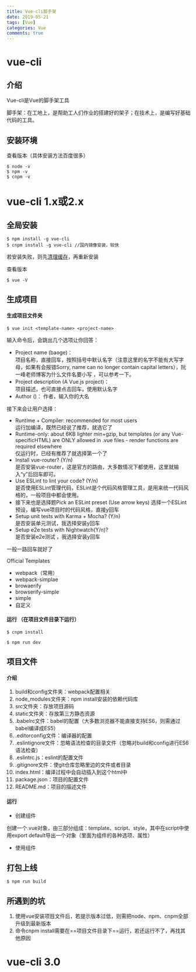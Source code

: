 ```yaml
---
title: Vue-cli脚手架
date: 2019-05-21
tags: [Vue]
categories: Vue
comments: true
---
```


# vue-cli

## 介绍

Vue-cli是Vue的脚手架工具  

脚手架：在工地上，是帮助工人们作业的搭建好的架子；在技术上，是编写好基础代码的工具。

## 安装环境

查看版本（具体安装方法百度很多）

```
$ node -v
$ npm -v
$ cnpm -v
```

# vue-cli 1.x或2.x

## 全局安装


```
$ npm install -g vue-cli
$ cnpm install -g vue-cli //国内镜像安装，较快
```
若安装失败，则先[清理缓存](https://sivanwong.github.io/2018/05/03/npm%E6%B8%85%E7%90%86%E7%BC%93%E5%AD%98/)，再重新安装


查看版本

```
$ vue -V
```

## 生成项目

#### 生成项目文件夹
```
$ vue init <template-name> <project-name>
```

输入命令后，会跳出几个选项让你回答：

- Project name (baoge)：          
项目名称，直接回车，按照括号中默认名字（注意这里的名字不能有大写字母，如果有会报错Sorry, name can no longer contain capital letters），阮一峰老师博客为什么文件名要小写 ，可以参考一下。
- Project description (A Vue.js project)：  
项目描述，也可直接点击回车，使用默认名字
- Author ()： 作者，输入你的大名

接下来会让用户选择：
- Runtime + Compiler: recommended for most users                 
运行加编译，既然已经说了推荐，就选它了
- Runtime-only:  about 6KB lighter min+gzip, but templates (or any Vue-specificHTML) are ONLY allowed in .vue files - render functions are required elsewhere                 
仅运行时，已经有推荐了就选择第一个了
- Install vue-router? (Y/n)               
是否安装vue-router，这是官方的路由，大多数情况下都使用，这里就输入“y”后回车即可。
- Use ESLint to lint your code? (Y/n)       
是否使用ESLint管理代码，ESLint是个代码风格管理工具，是用来统一代码风格的，一般项目中都会使用。
- 接下来也是选择题Pick an ESLint preset (Use arrow keys) 选择一个ESLint预设，编写vue项目时的代码风格，直接y回车   
- Setup unit tests with Karma + Mocha? (Y/n)    
是否安装单元测试，我选择安装y回车
- Setup e2e tests with Nightwatch(Y/n)?   
是否安装e2e测试 ，我选择安装y回车

一般一路回车就好了

Official Templates
- webpack（常用）
- webpack-simplae
- browaerify
- browserify-simple
- simple
- 自定义

#### 运行 （在项目文件目录下运行）
```
$ cnpm install
```

```
$ npm run dev
```


## 项目文件

#### 介绍
1. build和config文件夹：webpack配置相关
2. node_modules文件夹：npm install安装的依赖代码库
3. src文件夹：存放项目源码
4. static文件夹：存放第三方静态资源
5. .babelrc文件：babel的配置（大多数浏览器不能直接支持ES6，则需通过babel编译成ES5）
6. .editorconfig文件：编译器的配置
7. .eslintignore文件：忽略语法检查的目录文件（忽略对build和config进行ES6语法检查）
8. .eslintrc.js：eslint的配置文件
9. .gitignore文件：使git仓库忽略里边的文件或者目录
10. index.html：编译过程中会自动插入到这个html中
11. package.json：项目的配置文件
12. README.md：项目的描述文件

#### 运行
- 创建组件

 创建一个.vue对象，由三部分组成：template、script、style，其中在script中使用export default导出一个对象（里面为组件的各种选项、属性）
 
- 使用组件
## 打包上线

```
$ npm run build
```

## 所遇到的坑 
1. 使用vue安装项目文件后，若提示版本过低，则需把node、npm、cnpm全部升级到最新版本
2. 命令cnpm install需要在==项目文件目录下==运行，若还运行不了，再找其他原因

# vue-cli 3.0